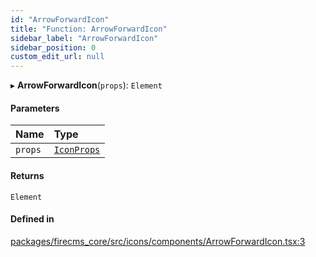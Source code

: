 ```yaml
---
id: "ArrowForwardIcon"
title: "Function: ArrowForwardIcon"
sidebar_label: "ArrowForwardIcon"
sidebar_position: 0
custom_edit_url: null
---
```


▸ **ArrowForwardIcon**(`props`): `Element`

#### Parameters

| Name | Type |
| :------ | :------ |
| `props` | [`IconProps`](../types/IconProps.md) |

#### Returns

`Element`

#### Defined in

[packages/firecms_core/src/icons/components/ArrowForwardIcon.tsx:3](https://github.com/FireCMSco/firecms/blob/d45f3739/packages/firecms_core/src/icons/components/ArrowForwardIcon.tsx#L3)
